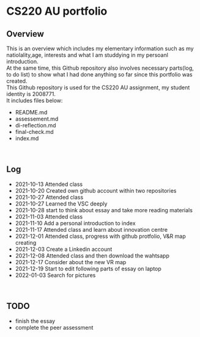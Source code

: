 # CS220 AU portfolio
## Overview
 This is an overview which includes my elementary information such as my natiolality,age, interests and what I am studdying in my persoanl introduction. 
<br>
At the same time, this Github repository  also involves necessary parts(log, to do list) to show what I had done anything so far since this portfolio was created.
<br>
This Github repository is used for the CS220 AU assignment, my student identity is 2008771.
<br>
It includes files below:
- README.md
- assessement.md
- di-reflection.md
- final-check.md
- index.md


<br>

## Log
- 2021-10-13 Attended class
- 2021-10-20 Created own github account within two repositories
- 2021-10-27 Attended class 
- 2021-10-27 Learned the VSC deeply
- 2021-10-28 start to think about essay and take more reading materials
- 2021-11-03 Attended class 
- 2021-11-10 Add a personal introduction to index
- 2021-11-17 Attended class and learn about innovation centre
- 2021-12-01 Attended class, progress with github protfolio, V&R map creating
- 2021-12-03 Create a Linkedin account
- 2021-12-08 Attended class and then download the wahtsapp
- 2021-12-17 Consider about the new VR map
- 2021-12-19 Start to edit following parts of essay on laptop
- 2022-01-03 Search for pictures 
<br>

## TODO
- finish the essay
- complete the peer assessment



<br>
